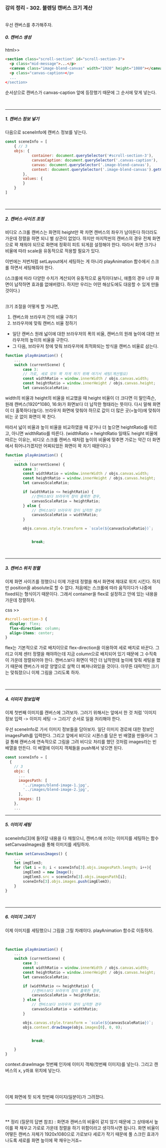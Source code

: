 ### 강의 정리 - 302. 블렌딩 캔버스 크기 계산

<br />
우선 캔버스를 추가해주자.

##### 0. 캔버스 생성

html>>

```html
<section class="scroll-section" id="scroll-section-3">
  <p class="mid-message">...</p>
  <canvas class="image-blend-canvas" width="1920" height="1080"></canvas>
  <p class="canvas-caption></p>
  ...
</section>
```

순서상으로 캔버스가 canvas-caption 앞에 등장했기 때문에 그 순서에 맞게 넣는다.

<br />

---

##### 1. 캔버스 정보 넣기

다음으로 sceneInfo에 캔버스 정보를 넣는다.

```javascript
const sceneInfo = [
    { // 3
    objs: {
            container: document.querySelector('#scroll-section-3'),
            canvasCaption: document.querySelector('.canvas-caption'),
            canvas: document.querySelector('.image-blend-canvas'),
            context: document.querySelector('.image-blend-canvas').getContext('2d');
        },
        values: {
        }
    }
]
```

<br />

---

##### 2. 캔버스 사이즈 조정

비디오 스크롤 캔버스는 화면의 height만 꽉 차면 캔버스의 좌우가 남아돈다 하더라도 가운데 정렬을 하면 되니 별 상관이 없었다. 하지만 마지막씬의 캔버스의 경우 전체 화면으로 꽉 채워야 되므로 화면에 정확히 피트 되게끔 설정해야 한다. 따라서 화면 크기나 비율에 따라 scale을 유동적으로 적용할 필요가 있다.

이번에는 저번처럼 setLayout에서 세팅하는 게 아니라 playAnimation 함수에서 스크롤 하면서 세팅해줘야 한다.

(스크롤에 따라 다양한 수치가 계산되어 유동적으로 움직이다보니, 애플의 경우 너무 화면이 납작하면 효과를 없애버렸다. 하지만 우리는 어떤 해상도에도 대응할 수 있게 만들 것이다.)

<br />
크기 조절을 어떻게 할 거냐면,

1. 캔버스와 브라우저 간의 비율 구하기
2. 브라우저에 맞춰 캔버스 비율 정하기

- 일단 캔버스 원래 넓이에 대한 브라우저의 폭의 비율, 캔버스의 원래 높이에 대한 브라우저의 높이의 비율을 구한다.
- 그 다음, 브라우저 창에 맞춰 브라우저에 최적화되는 방식을 캔버스 비율로 삼는다.

```javascript
function playAnimation() {
    ...
    switch (currentScene) {
        case 3:
        // 가로, 세로 모두 꽉 차게 하기 위해 여기서 세팅(계산필요)
        const widthRatio = window.innerWidth / objs.canvas.width;
        const heightRatio = window.innerHeight / objs.canvas.height;
        let canvasScaleRatio;
```

width의 비율과 height의 비율을 비교했을 때 height 비율이 더 크다면 이 말인즉슨, 원래 캔버스(1920\*1080, 16:9)가 화면보다 더 납작한 형태라는 뜻이다. 다시 말해 화면이 더 홀쭉하다(높다). 브라우저 화면에 맞춰야 하므로 값이 더 많은 곳(=높이)에 맞춰야 비는 곳 없이 화면이 꽉 찬다.

따라서 넓이 비율과 높이 비율을 비교하였을 때 같거나 더 높으면 heightRatio를 따르고, 아니면 widthRatio를 따른다. (widthRatio = heightRatio 일때도 height 비율에 따르는 이유는, 비디오 스크롤 캔버스 때처럼 높이의 비율에 맞추면 가로는 약간 더 화면에서 튀어나가겠지만 어찌되었든 화면이 꽉 차기 때문이다.)

```javascript
function playAnimation() {
    ...
    switch (currentScene) {
        case 3:
        const widthRatio = window.innerWidth / objs.canvas.width;
        const heightRatio = window.innerHeight / objs.canvas.height;
        let canvasScaleRatio;

        if (widthRatio <= heightRatio) {
            //캔버스보다 브라우저 창이 홀쭉한 경우,
            canvasScaleRatio = heightRatio;
        } else {
            // 캔버스보다 브라우저 창이 납작한 경우
            canvasScaleRatio = widthRatio;
        }

        objs.canvas.style.transform = `scale(${canvasScaleRatio})`;


            break;
```

<br />

---

##### 3. 캔버스 위치 정렬

이제 화면 사이즈를 정했으니 이제 가운데 정렬을 해서 화면에 제대로 위치 시킨다. 하지만 position을 absolute로 할 수 없다. 처음에는 스크롤에 따라 움직이다가 나중에 fixed되는 형식이기 때문이다. 그래서 container을 flex로 설정하고 안에 있는 내용을 가운데 정렬하자.

css >>

```css
#scroll-section-3 {
  display: flex;
  flex-direction: column;
  align-items: center;
}
```

flex는 기본적으로 가로 배치이므로 flex-direction을 이용하여 세로 배치로 바꾼다. 그리고 이제 센터 정렬을 해야하는데 지금 column으로 배치되어 있기 때문에 그 수직축이 가운데 정렬되어야 한다. 캔버스보다 화면이 약간 더 납작한데 높이에 맞춰 세팅을 했기 때문에 캔버스가 바깥 양옆으로 살짝 더 삐져나와있을 것이다. 아무튼 대략적인 크기는 맞춰졌으니 이제 그림을 그리도록 하자.

<br />

---

##### 4. 이미지 정보입력

이제 첫번째 이미지를 캔버스에 그려보자. 그러기 위해서는 앞에서 한 것 처럼 '이미지 정보 입력 -> 이미지 세팅 -> 그리기' 순서로 일을 처리해야 한다.

우선 sceneInfo로 가서 이미지 정보들을 담아보자. 일단 이미지 경로에 대한 정보인 imagesPath를 입력한다. 그리고 앞에서 비디오 시퀀스를 담은 빈 배열을 만들어서 그걸 통해 캔버스에 연속적으로 그림을 그려 비디오 처리를 했던 것처럼 images라는 빈 배열을 만든다. 이 배열에 이미지 객체들을 push해서 넣으면 된다.

```javascript
const sceneInfo = [
  {
    // 3
    objs: {
      ...
      imagesPath: [
        '../images/blend-image-1.jpg',
        '../images/blend-image-2.jpg',
      ],
      images: []
    },
    ...
```

---

##### 5. 이미지 세팅

sceneInfo[3]에 들어갈 내용을 다 채웠으니, 캔버스에 쓰이는 이미지를 세팅하는 함수 setCanvasImages을 통해 이미지를 세팅하자.

```javascript
function setCanvasImages() {
    ...
    let imgElem3;
    for (let i = 0; i < sceneInfo[3].objs.imagesPath.length; i++){
        imgElem3 = new Image();
        imgElem3.src = sceneInfo[3].objs.imagesPath[i];
        sceneInfo[3].objs.images.push(imgElem3);
    }
}
```

<br />

---

##### 6. 이미지 그리기

이제 이미지를 세팅했으니 그림을 그릴 차례이다. playAnimation 함수로 이동하자.

<br />

```javascript
function playAnimation() {
    ...
    switch (currentScene) {
        case 3:
        const widthRatio = window.innerWidth / objs.canvas.width;
        const heightRatio = window.innerHeight / objs.canvas.height;
        let canvasScaleRatio;

        if (widthRatio <= heightRatio) {
            //캔버스보다 브라우저 창이 홀쭉한 경우,
            canvasScaleRatio = heightRatio;
        } else {
            // 캔버스보다 브라우저 창이 납작한 경우
            canvasScaleRatio = widthRatio;
        }

        objs.canvas.style.transform = `scale(${canvasScaleRatio})`;
        objs.context.drawImage(objs.images[0], 0, 0);


            break;

    }
}
```

context.drawImage 첫번째 인자에 이미지 객체(첫번째 이미지)를 넣는다. 그리고 캔버스의 x, y좌표 위치에 넣는다.

<br />
<br />
<br />
이제 화면에 핏 되게 첫번째 이미지(일분이)가 그려졌다.

---

<br />

\*\* 정리 (질문의 답변 참조) :
화면과 캔버스의 비율이 같지 않기 때문에
그 상태에서 높이를 꽉 채우고 가로로 가운데 정렬을 하기 위함이라고 생각하시면 됩니다.
화면 비율이 어떻든 캔버스 자체가 1920x1080으로 가로보다 세로가 작기 때문에 풀 스크린 효과가 나도록 세로를 화면 높이에 꽉 채우는거죠~

